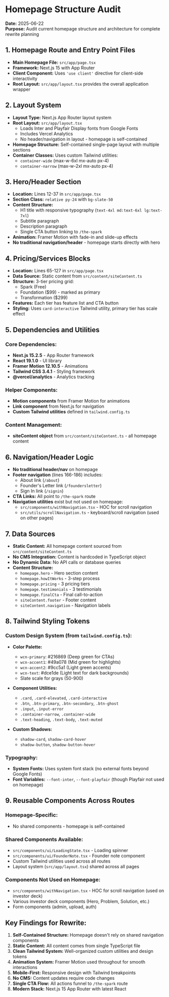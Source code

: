 # Homepage Structure Audit

**Date:** 2025-06-22  
**Purpose:** Audit current homepage structure and architecture for complete rewrite planning

## 1. Homepage Route and Entry Point Files

- **Main Homepage File:** `src/app/page.tsx`
- **Framework:** Next.js 15 with App Router
- **Client Component:** Uses `'use client'` directive for client-side interactivity
- **Root Layout:** `src/app/layout.tsx` provides the overall application wrapper

## 2. Layout System

- **Layout Type:** Next.js App Router layout system
- **Root Layout:** `src/app/layout.tsx`
  - Loads Inter and Playfair Display fonts from Google Fonts
  - Includes Vercel Analytics
  - No header/navigation in layout - homepage is self-contained
- **Homepage Structure:** Self-contained single-page layout with multiple sections
- **Container Classes:** Uses custom Tailwind utilities:
  - `container-wide` (max-w-6xl mx-auto px-4)
  - `container-narrow` (max-w-2xl mx-auto px-4)

## 3. Hero/Header Section

- **Location:** Lines 12-37 in `src/app/page.tsx`
- **Section Class:** `relative py-24` with `bg-slate-50`
- **Content Structure:**
  - H1 title with responsive typography (`text-4xl md:text-6xl lg:text-7xl`)
  - Subtitle paragraph
  - Description paragraph
  - Single CTA button linking to `/the-spark`
- **Animation:** Framer Motion with fade-in and slide-up effects
- **No traditional navigation/header** - homepage starts directly with hero

## 4. Pricing/Services Blocks

- **Location:** Lines 65-127 in `src/app/page.tsx`
- **Data Source:** Static content from `src/content/siteContent.ts`
- **Structure:** 3-tier pricing grid:
  - Spark (Free)
  - Foundation ($99) - marked as primary
  - Transformation ($299)
- **Features:** Each tier has feature list and CTA button
- **Styling:** Uses `card-interactive` Tailwind utility, primary tier has scale effect

## 5. Dependencies and Utilities

### Core Dependencies:
- **Next.js 15.2.5** - App Router framework
- **React 19.1.0** - UI library
- **Framer Motion 12.10.5** - Animations
- **Tailwind CSS 3.4.1** - Styling framework
- **@vercel/analytics** - Analytics tracking

### Helper Components:
- **Motion components** from Framer Motion for animations
- **Link component** from Next.js for navigation
- **Custom Tailwind utilities** defined in `tailwind.config.ts`

### Content Management:
- **siteContent object** from `src/content/siteContent.ts` - all homepage content

## 6. Navigation/Header Logic

- **No traditional header/nav** on homepage
- **Footer navigation** (lines 166-186) includes:
  - About link (`/about`)
  - Founder's Letter link (`/foundersletter`)
  - Sign In link (`/signin`)
- **CTA Links:** All point to `/the-spark` route
- **Navigation utilities** exist but not used on homepage:
  - `src/components/withNavigation.tsx` - HOC for scroll navigation
  - `src/utils/scrollNavigation.ts` - keyboard/scroll navigation (used on other pages)

## 7. Data Sources

- **Static Content:** All homepage content sourced from `src/content/siteContent.ts`
- **No CMS Integration:** Content is hardcoded in TypeScript object
- **No Dynamic Data:** No API calls or database queries
- **Content Structure:**
  - `homepage.hero` - Hero section content
  - `homepage.howItWorks` - 3-step process
  - `homepage.pricing` - 3 pricing tiers
  - `homepage.testimonials` - 3 testimonials
  - `homepage.finalCta` - Final call-to-action
  - `siteContent.footer` - Footer content
  - `siteContent.navigation` - Navigation labels

## 8. Tailwind Styling Tokens

### Custom Design System (from `tailwind.config.ts`):
- **Color Palette:**
  - `wcn-primary`: #216869 (Deep green for CTAs)
  - `wcn-accent1`: #49a078 (Mid green for highlights)
  - `wcn-accent2`: #9cc5a1 (Light green accents)
  - `wcn-text`: #dce1de (Light text for dark backgrounds)
  - Slate scale for grays (50-900)

- **Component Utilities:**
  - `.card`, `.card-elevated`, `.card-interactive`
  - `.btn`, `.btn-primary`, `.btn-secondary`, `.btn-ghost`
  - `.input`, `.input-error`
  - `.container-narrow`, `.container-wide`
  - `.text-heading`, `.text-body`, `.text-muted`

- **Custom Shadows:**
  - `shadow-card`, `shadow-card-hover`
  - `shadow-button`, `shadow-button-hover`

### Typography:
- **System Fonts:** Uses system font stack (no external fonts beyond Google Fonts)
- **Font Variables:** `--font-inter`, `--font-playfair` (though Playfair not used on homepage)

## 9. Reusable Components Across Routes

### Homepage-Specific:
- No shared components - homepage is self-contained

### Shared Components Available:
- `src/components/ui/LoadingState.tsx` - Loading spinner
- `src/components/ui/FounderNote.tsx` - Founder note component
- Custom Tailwind utilities used across all routes
- Layout system (`src/app/layout.tsx`) shared across all pages

### Components Not Used on Homepage:
- `src/components/withNavigation.tsx` - HOC for scroll navigation (used on investor deck)
- Various investor deck components (Hero, Problem, Solution, etc.)
- Form components (admin, upload, auth)

## Key Findings for Rewrite:

1. **Self-Contained Structure:** Homepage doesn't rely on shared navigation components
2. **Static Content:** All content comes from single TypeScript file
3. **Clean Tailwind System:** Well-organized custom utilities and design tokens
4. **Animation System:** Framer Motion used throughout for smooth interactions
5. **Mobile-First:** Responsive design with Tailwind breakpoints
6. **No CMS:** Content updates require code changes
7. **Single CTA Flow:** All actions funnel to `/the-spark` route
8. **Modern Stack:** Next.js 15 App Router with latest React